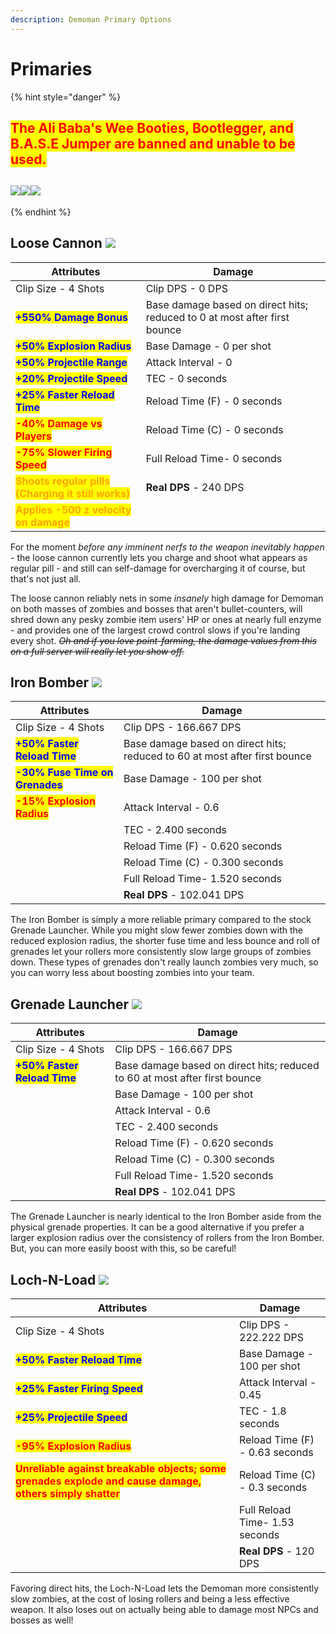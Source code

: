 ```yaml
---
description: Demoman Primary Options
---
```


# Primaries

{% hint style="danger" %}
## <mark style="color:red;">The Ali Baba's Wee Booties, Bootlegger, and B.A.S.E Jumper are banned and unable to be used.</mark>

## ![](<../../../.gitbook/assets/100px-Item\_icon\_Ali\_Baba's\_Wee\_Booties (1).png>)![](<../../../.gitbook/assets/100px-Item\_icon\_Bootlegger (1).png>)![](<../../../.gitbook/assets/100px-Item\_icon\_B.A.S.E.\_Jumper (1).png>)
{% endhint %}

## Loose Cannon   ![](<../../../.gitbook/assets/100px-Item\_icon\_Loose\_Cannon (1).png>)  &#x20;

| Attributes                                                                            | Damage                                                                    |
| ------------------------------------------------------------------------------------- | ------------------------------------------------------------------------- |
| Clip Size - 4 Shots                                                                   | Clip DPS - 0 DPS                                                          |
| <mark style="color:blue;">**+550% Damage Bonus**</mark>                               | Base damage based on direct hits; reduced to 0 at most after first bounce |
| <mark style="color:blue;">**+50% Explosion Radius**</mark>                            | Base Damage - 0 per shot                                                  |
| <mark style="color:blue;">**+50% Projectile Range**</mark>                            | Attack Interval - 0                                                       |
| <mark style="color:blue;">**+20% Projectile Speed**</mark>                            | TEC - 0 seconds                                                           |
| <mark style="color:blue;">**+25% Faster Reload Time**</mark>                          | Reload Time (F) - 0 seconds                                               |
| <mark style="color:red;">**-40% Damage vs Players**</mark>                            | Reload Time (C) - 0 seconds                                               |
|  <mark style="color:red;">**-75% Slower Firing Speed**</mark>                         | Full Reload Time- 0 seconds                                               |
| <mark style="color:orange;">**Shoots regular pills (Charging it still works)**</mark> | **Real DPS** - 240 DPS                                                    |
| <mark style="color:orange;">**Applies -500 z velocity on damage**</mark>              |                                                                           |

For the moment _before any imminent nerfs to the weapon inevitably happen_ - the loose cannon currently lets you charge and shoot what appears as regular pill - and still can self-damage for overcharging it of course, but that's not just all.

The loose cannon reliably nets in some _insanely_ high damage for Demoman on both masses of zombies and bosses that aren't bullet-counters, will shred down any pesky zombie item users' HP or ones at nearly full enzyme - and provides one of the largest crowd control slows if you're landing every shot. ~~_Oh and if you love point-farming, the damage values from this on a full server will really let you show off._~~

## Iron Bomber   ![](<../../../.gitbook/assets/100px-Item\_icon\_Iron\_Bomber (1).png>)

| Attributes                                                      | Damage                                                                     |
| --------------------------------------------------------------- | -------------------------------------------------------------------------- |
| Clip Size - 4 Shots                                             | Clip DPS - 166.667 DPS                                                     |
| <mark style="color:blue;">**+50% Faster Reload Time**</mark>    | Base damage based on direct hits; reduced to 60 at most after first bounce |
| <mark style="color:blue;">**-30% Fuse Time on Grenades**</mark> | Base Damage - 100 per shot                                                 |
| <mark style="color:red;">**-15% Explosion Radius**</mark>       | Attack Interval - 0.6                                                      |
|                                                                 | TEC - 2.400 seconds                                                        |
|                                                                 | Reload Time (F) - 0.620 seconds                                            |
|                                                                 | Reload Time (C) - 0.300 seconds                                            |
|                                                                 | Full Reload Time- 1.520 seconds                                            |
|                                                                 | **Real DPS** - 102.041 DPS                                                 |

The Iron Bomber is simply a more reliable primary compared to the stock Grenade Launcher. While you might slow fewer zombies down with the reduced explosion radius, the shorter fuse time and less bounce and roll of grenades let your rollers more consistently slow large groups of zombies down. These types of grenades don't really launch zombies very much, so you can worry less about boosting zombies into your team.

## Grenade Launcher   ![](<../../../.gitbook/assets/100px-Item\_icon\_Grenade\_Launcher (1).png>)

| Attributes                                                   | Damage                                                                     |
| ------------------------------------------------------------ | -------------------------------------------------------------------------- |
| Clip Size - 4 Shots                                          | Clip DPS - 166.667 DPS                                                     |
| <mark style="color:blue;">**+50% Faster Reload Time**</mark> | Base damage based on direct hits; reduced to 60 at most after first bounce |
|                                                              | Base Damage - 100 per shot                                                 |
|                                                              | Attack Interval - 0.6                                                      |
|                                                              | TEC - 2.400 seconds                                                        |
|                                                              | Reload Time (F) - 0.620 seconds                                            |
|                                                              | Reload Time (C) - 0.300 seconds                                            |
|                                                              | Full Reload Time- 1.520 seconds                                            |
|                                                              | **Real DPS** - 102.041 DPS                                                 |

The Grenade Launcher is nearly identical to the Iron Bomber aside from the physical grenade properties. It can be a good alternative if you prefer a larger explosion radius over the consistency of rollers from the Iron Bomber. But, you can more easily boost with this, so be careful!

## Loch-N-Load   ![](<../../../.gitbook/assets/100px-Item\_icon\_Loch-n-Load (2).png>)

| Attributes                                                                                                                              | Damage                         |
| --------------------------------------------------------------------------------------------------------------------------------------- | ------------------------------ |
| Clip Size - 4 Shots                                                                                                                     | Clip DPS - 222.222 DPS         |
| <mark style="color:blue;">**+50% Faster Reload Time**</mark>                                                                            | Base Damage - 100 per shot     |
| <mark style="color:blue;">**+25% Faster Firing Speed**</mark>                                                                           | Attack Interval - 0.45         |
| <mark style="color:blue;">**+25% Projectile Speed**</mark>                                                                              | TEC - 1.8 seconds              |
| <mark style="color:red;">**-95% Explosion Radius**</mark>                                                                               | Reload Time (F) - 0.63 seconds |
| <mark style="color:red;">**Unreliable against breakable objects; some grenades explode and cause damage, others simply shatter**</mark> | Reload Time (C) - 0.3 seconds  |
|                                                                                                                                         | Full Reload Time- 1.53 seconds |
|                                                                                                                                         | **Real DPS** - 120 DPS         |

Favoring direct hits, the Loch-N-Load lets the Demoman more consistently slow zombies, at the cost of losing rollers and being a less effective weapon. It also loses out on actually being able to damage most NPCs and bosses as well!
